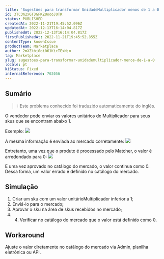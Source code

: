 ```yaml
---
title: 'Sugestões para transformar UnidadeMultiplicador menos de 1 a 0'
id: 3TC3n2xGTDGFKZUoooJOTR
status: PUBLISHED
createdAt: 2022-11-21T19:45:52.096Z
updatedAt: 2022-12-13T16:14:04.817Z
publishedAt: 2022-12-13T16:14:04.817Z
firstPublishedAt: 2022-11-21T19:45:52.855Z
contentType: knownIssue
productTeam: Marketplace
author: 2mXZkbi0oi061KicTExNjo
tag: Marketplace
slug: sugestoes-para-transformar-unidademultiplicador-menos-de-1-a-0
locale: pt
kiStatus: Fixed
internalReference: 702056
---
```


## Sumário

>ℹ️ Este problema conhecido foi traduzido automaticamente do inglês.



O vendedor pode enviar os valores unitários do Multiplicador para seus skus que se encontram abaixo 1.

Exemplo:
 ![](https://vtexhelp.zendesk.com/attachments/token/HqXCaizs03DZbMVT2tcufZM6K/?name=image.png)

A mesma informação é enviada ao mercado corretamente:
 ![](https://vtexhelp.zendesk.com/attachments/token/zImMl1BVZHLG6zc45x4XwrZpB/?name=image.png)

Entretanto, uma vez que o produto é processado pelo Matcher, o valor é arredondado para 0:
 ![](https://vtexhelp.zendesk.com/attachments/token/j5FMl4AJJ0R5IP3FcStUo7DDi/?name=image.png)

E uma vez aprovado no catálogo do mercado, o valor continua como 0. Dessa forma, um valor errado é definido no catálogo do mercado.


##

## Simulação



1. Criar um sku com um valor unitárioMultiplicador inferior a 1;
2. Enviá-lo para o mercado;
3. Aprovar o sku na área de skus recebidos no mercado;
4. 4. Verificar no catálogo do mercado que o valor está definido como 0.


##

## Workaround


Ajuste o valor diretamente no catálogo do mercado via Admin, planilha eletrônica ou API.

